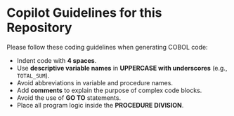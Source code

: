 # Copilot Guidelines for this Repository

Please follow these coding guidelines when generating COBOL code:

- Indent code with **4 spaces**.  
- Use **descriptive variable names** in **UPPERCASE with underscores** (e.g., `TOTAL_SUM`).  
- Avoid abbreviations in variable and procedure names.  
- Add **comments** to explain the purpose of complex code blocks.  
- Avoid the use of **GO TO** statements.  
- Place all program logic inside the **PROCEDURE DIVISION**.  
